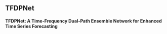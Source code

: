 ## TFDPNet
#### TFDPNet: A Time-Frequency Dual-Path Ensemble Network for Enhanced Time Series Forecasting
